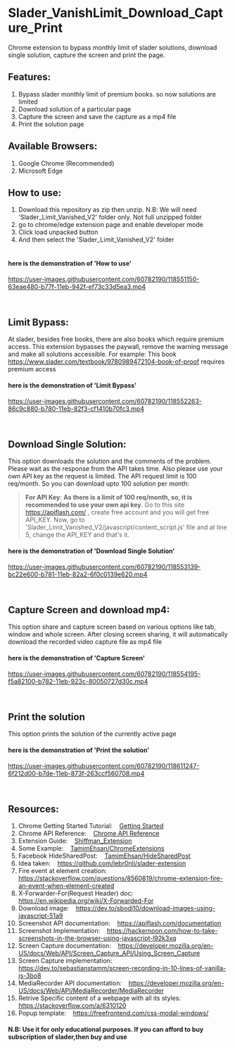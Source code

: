 # Slader_VanishLimit_Download_Capture_Print
 
Chrome extension to bypass monthly limit of slader solutions, download single solution, capture the screen and print the page.<br />

## Features:
   1. Bypass slader monthly limit of premium books. so now solutions are limited<br />
   2. Download solution of a particular page<br />
   3. Capture the screen and save the capture as a mp4 file<br />
   4. Print the solution page<br />

## Available Browsers: 
   1. Google Chrome (Recommended)<br />
   2. Microsoft Edge<br />
    
## How to use:
   1. Download this repository as zip then unzip. N.B: We will need 'Slader_Limit_Vanished_V2' folder only. Not full unzipped folder<br />
   2. go to chrome/edge extension page and enable developer mode<br />
   3. Click load unpacked button<br />
   4. And then select the 'Slader_Limit_Vanished_V2' folder<br /><br />
    
#### here is the demonstration of 'How to use'

https://user-images.githubusercontent.com/60782190/118551150-63eae480-b77f-11eb-942f-ef73c33d5ea3.mp4

<br/>

## Limit Bypass:
   At slader, besides free books, there are also books which require premium access. This extension bypasses the paywall, remove the warning message and make all solutions accessible. For example: This book https://www.slader.com/textbook/9780989472104-book-of-proof requires premium access <br />
    
#### here is the demonstration of 'Limit Bypass'

https://user-images.githubusercontent.com/60782190/118552263-86c9c880-b780-11eb-82f3-cf1410b70fc3.mp4

<br />

## Download Single Solution:
   This option downloads the solution and the comments of the problem. Please wait as the response from the API takes time. Also please use your own API key as the request is limited. The API request limit is 100 req/month. So you can download upto 100 solution per month:
<br />

> <b>For API Key</b>: <b>As there is a limit of 100 req/month, so, it is recommended to use your own api key</b>. Go to this site https://apiflash.com/ , create free account       and you will get free API_KEY. Now, go to 'Slader_Limit_Vanished_V2/javascript/content_script.js' file and at line 5, change the API_KEY and that's it. <br />
    
#### here is the demonstration of 'Download Single Solution'

https://user-images.githubusercontent.com/60782190/118553139-bc22e600-b781-11eb-82a2-6f0c0139e620.mp4

<br />

## Capture Screen and download mp4: 
   This option share and capture screen based on various options like tab, window and whole screen. After closing screen sharing, it will automatically download the recorded video capture file as mp4 file <br />
    
#### here is the demonstration of 'Capture Screen'

https://user-images.githubusercontent.com/60782190/118554195-f5a82100-b782-11eb-923c-80050727d30c.mp4

<br />

## Print the solution
   This option prints the solution of the currently active page <br />
    
#### here is the demonstration of 'Print the solution'


https://user-images.githubusercontent.com/60782190/118611247-6f212d00-b7de-11eb-873f-263ccf560708.mp4


<br />

## Resources:
   1. Chrome Getting Started Tutorial:  &nbsp;&nbsp; [Getting Started](https://developer.chrome.com/docs/extensions/mv2/getstarted/) <br />
   2. Chrome API Reference:  &nbsp;&nbsp; [Chrome API Reference](https://developer.chrome.com/docs/extensions/reference/) <br />
   3. Extension Guide:  &nbsp;&nbsp; [Shiffman_Extension](https://shiffman.net/a2z/chrome-ext/) <br />
   4. Some Example: &nbsp;&nbsp;  [TamimEhsan/ChromeExtensions](https://github.com/TamimEhsan/ChromeExtensions) <br />
   5. Facebook HideSharedPost:  &nbsp;&nbsp; [TamimEhsan/HideSharedPost](https://github.com/TamimEhsan/HideSharedPost) <br />
   6. Idea taken: &nbsp;&nbsp; https://github.com/lebr0nli/slader-extension
   7. Fire event at element creation: &nbsp;&nbsp;  https://stackoverflow.com/questions/8560819/chrome-extension-fire-an-event-when-element-created <br />
   8. X-Forwarder-For(Request Header) doc: &nbsp;&nbsp;  https://en.wikipedia.org/wiki/X-Forwarded-For <br />
   9. Download image: &nbsp;&nbsp;  https://dev.to/sbodi10/download-images-using-javascript-51a9 <br />
   10. Screenshot API documentation:  &nbsp;&nbsp; https://apiflash.com/documentation <br />
   11. Screenshot Implementation: &nbsp;&nbsp;  https://hackernoon.com/how-to-take-screenshots-in-the-browser-using-javascript-l92k3xq <br />
   12. Screen Capture documentation: &nbsp;&nbsp;  https://developer.mozilla.org/en-US/docs/Web/API/Screen_Capture_API/Using_Screen_Capture <br />
   13. Screen Capture implementation: &nbsp;&nbsp;  https://dev.to/sebastianstamm/screen-recording-in-10-lines-of-vanilla-js-3bo8 <br />
   14. MediaRecorder API documentation: &nbsp;&nbsp;  https://developer.mozilla.org/en-US/docs/Web/API/MediaRecorder/MediaRecorder <br />
   15. Retrive Specific content of a webpage with all its styles: https://stackoverflow.com/a/6310120
   16. Popup template:  &nbsp;&nbsp; https://freefrontend.com/css-modal-windows/


#### N.B: Use it for only educational purposes. If you can afford to buy subscription of slader,then buy and use
